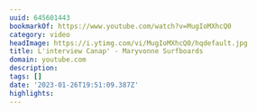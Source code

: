 ```yaml
---
uuid: 645601443
bookmarkOf: https://www.youtube.com/watch?v=MugIoMXhcQ0
category: video
headImage: https://i.ytimg.com/vi/MugIoMXhcQ0/hqdefault.jpg
title: L'interview Canap' - Maryvonne Surfboards
domain: youtube.com
description: 
tags: []
date: '2023-01-26T19:51:09.387Z'
highlights: 
---
```




